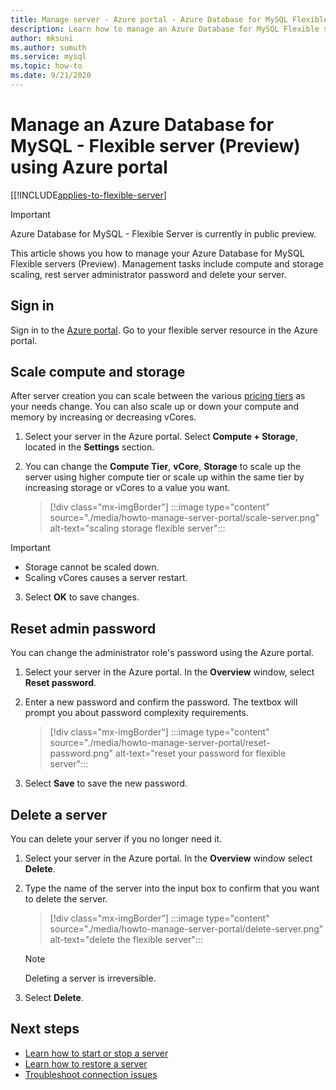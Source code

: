 ```yaml
---
title: Manage server - Azure portal - Azure Database for MySQL Flexible Server
description: Learn how to manage an Azure Database for MySQL Flexible server from the Azure portal.
author: mksuni
ms.author: sumuth
ms.service: mysql
ms.topic: how-to
ms.date: 9/21/2020
---
```


# Manage an Azure Database for MySQL - Flexible server (Preview) using Azure portal

[[!INCLUDE[applies-to-flexible-server](../includes/applies-to-flexible-server.md)]

> [!IMPORTANT]
> Azure Database for MySQL - Flexible Server is currently in public preview.

This article shows you how to manage your Azure Database for MySQL Flexible servers (Preview). Management tasks include compute and storage scaling, rest server administrator password and delete your server.

## Sign in

Sign in to the [Azure portal](https://portal.azure.com). Go to your flexible server resource in the Azure portal.

## Scale compute and storage

After server creation you can scale between the various [pricing tiers](https://azure.microsoft.com/pricing/details/mysql/) as your needs change. You can also scale up or down your compute and memory by increasing or decreasing vCores.

1. Select your server in the Azure portal. Select **Compute + Storage**, located in the **Settings** section.

2. You can change the **Compute Tier**, **vCore**, **Storage** to scale up the server using higher compute tier or scale up within the same tier by increasing storage or vCores to a value you want.

   > [!div class="mx-imgBorder"]
   > :::image type="content" source="./media/howto-manage-server-portal/scale-server.png" alt-text="scaling storage flexible server":::

   
> [!IMPORTANT]
   > - Storage cannot be scaled down.
   > - Scaling vCores causes a server restart.

3. Select **OK** to save changes.

## Reset admin password

You can change the administrator role's password using the Azure portal.

1. Select your server in the Azure portal. In the **Overview** window, select **Reset password**.

2. Enter a new password and confirm the password. The textbox will prompt you about password complexity requirements.

   > [!div class="mx-imgBorder"]
   > :::image type="content" source="./media/howto-manage-server-portal/reset-password.png" alt-text="reset your password for flexible server":::

3. Select **Save** to save the new password.

## Delete a server

You can delete your server if you no longer need it.

1. Select your server in the Azure portal. In the **Overview** window select **Delete**.

2. Type the name of the server into the input box to confirm that you want to delete the server.

   > [!div class="mx-imgBorder"]
   > :::image type="content" source="./media/howto-manage-server-portal/delete-server.png" alt-text="delete the flexible server":::

   > [!NOTE]
   > Deleting a server is irreversible.

3. Select **Delete**.

## Next steps
- [Learn how to start or stop a server](how-to-stop-start-server-portal.md)
- [Learn how to restore a server](how-to-restore-server-portal.md)
- [Troubleshoot connection issues](how-to-troubleshoot-common-connection-issues.md)

